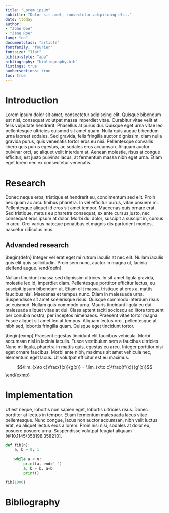 ```yaml
---
title: "Lorem ipsum"
subtitle: "Dolor sit amet, consectetur adipiscing elit."
date: \today
author:
- "John Doe"
- "Jane Roe"
lang: "en"
documentclass: "article"
fontfamily: "fourier"
fontsize: "11pt"
biblio-style: "apa"
bibliography: "bibliography.bib"
listings: true
numbersections: true
toc: true
---
```


# Introduction

Lorem ipsum dolor sit amet, consectetur adipiscing elit. Quisque bibendum est
nisi, consequat volutpat massa imperdiet vitae. Curabitur vitae velit at felis
vulputate hendrerit. Phasellus at purus dui. Quisque eget urna vitae leo
pellentesque ultricies euismod sit amet quam. Nulla quis augue bibendum urna
laoreet sodales. Sed gravida, felis fringilla auctor dignissim, diam nulla
gravida purus, quis venenatis tortor eros eu nisi. Pellentesque convallis libero
quis purus egestas, ac sodales eros accumsan. Aliquam auctor pulvinar orci, ac
aliquet velit interdum at. Aenean molestie, risus at congue efficitur, est justo
pulvinar lacus, at fermentum massa nibh eget urna. Etiam eget lorem nec ex
consectetur venenatis.

# Research

Donec neque eros, tristique et hendrerit eu, condimentum sed elit. Proin nec
quam ac arcu finibus pharetra. In vel efficitur purus, vitae posuere mi.
Pellentesque aliquet id eros sit amet tempor. Maecenas quis ornare erat. Sed
tristique, metus eu pharetra consequat, ex ante cursus justo, nec consequat eros
ipsum at dolor. Morbi dui dolor, suscipit a suscipit in, cursus in arcu. Orci
varius natoque penatibus et magnis dis parturient montes, nascetur ridiculus
mus.

## Advanded research

\begin{defn} Integer vel erat eget mi rutrum iaculis at nec elit. Nullam
iaculis quis elit quis sollicitudin. Proin sem nunc, auctor in magna ut, lacinia
eleifend augue. \end{defn}

Nullam tincidunt massa sed dignissim ultrices. In sit amet ligula gravida, molestie leo id, imperdiet diam. Pellentesque porttitor efficitur lectus, eu suscipit ipsum bibendum ut. Etiam elit massa, tristique at eros a, mattis faucibus nisi. Maecenas et tempus nunc. Etiam in malesuada urna. Suspendisse sit amet scelerisque risus. Quisque commodo interdum risus ac euismod. Nullam quis commodo urna. Mauris tincidunt ligula eu dui malesuada aliquet vitae at dui. Class aptent taciti sociosqu ad litora torquent per conubia nostra, per inceptos himenaeos. Praesent vitae tortor magna. Fusce aliquet sit amet leo at tempus. Aliquam lectus orci, pellentesque at nibh sed, lobortis fringilla quam. Quisque eget tincidunt tortor. 

\begin{exmp} Praesent egestas tincidunt elit faucibus vehicula. Morbi
accumsan nisl in lacinia iaculis. Fusce vestibulum sem a faucibus ultricies.
Nunc mi ligula, pharetra in mattis quis, egestas eu arcu. Integer porttitor nisi
eget ornare faucibus. Morbi ante nibh, maximus sit amet vehicula nec, elementum
eget lacus. Ut volutpat efficitur est eu maximus.

$$\lim_{x\to c}\frac{f(x)}{g(x)} = \lim_{x\to c}\frac{f'(x)}{g'(x)}$$
\end{exmp}

# Implementation

Ut est neque, lobortis non sapien eget, lobortis ultricies risus. Donec
porttitor at lectus in tempor. Etiam fermentum malesuada lacus vitae
pellentesque. Nunc congue, lacus non auctor accumsan, nibh velit luctus erat, eu
aliquet lectus eros a lorem. Proin nisi nisi, sodales at dolor eu, posuere
posuere urna. Suspendisse volutpat feugiat aliquam [@10.1145/358198.358210].

```python
def fib(n):
    a, b = 0, 1

    while a < n:
        print(a, end=' ')
        a, b = b, a+b
        print()

fib(1000)
```

# Bibliography